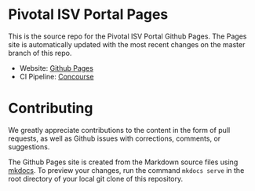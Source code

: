 # Pivotal ISV Portal Pages

This is the source repo for the Pivotal ISV Portal Github Pages. The Pages
site is automatically updated with the most recent changes on the master
branch of this repo.

- Website: [Github Pages](http://cf-platform-eng.github.io/isv-portal)
- CI Pipeline: [Concourse](https://dragon.somegood.org/pipelines/isv-portal)

# Contributing

We greatly appreciate contributions to the content in the form of pull
requests, as well as Github issues with corrections, comments, or
suggestions.

The Github Pages site is created from the Markdown source files using
[mkdocs](http://www.mkdocs.org/). To preview your changes, run the
command `mkdocs serve` in the root directory of your local git clone
of this repository.
